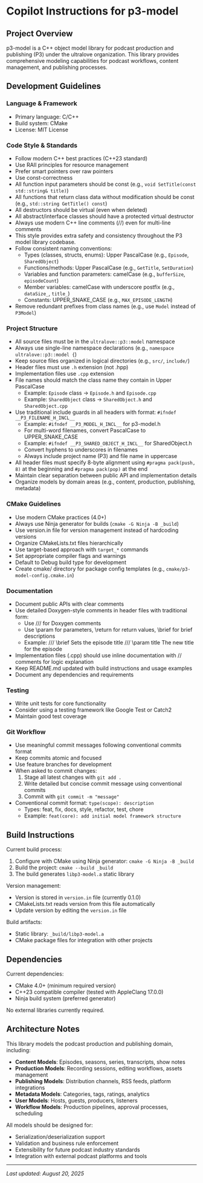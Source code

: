 # Copilot Instructions for p3-model

## Project Overview
p3-model is a C++ object model library for podcast production and publishing (P3) under the ultralove organization. This library provides comprehensive modeling capabilities for podcast workflows, content management, and publishing processes.

## Development Guidelines

### Language & Framework
- Primary language: C/C++
- Build system: CMake
- License: MIT License

### Code Style & Standards
- Follow modern C++ best practices (C++23 standard)
- Use RAII principles for resource management
- Prefer smart pointers over raw pointers
- Use const-correctness
- All function input parameters should be const (e.g., `void SetTitle(const std::string& title)`)
- All functions that return class data without modification should be const (e.g., `std::string GetTitle() const`)
- All destructors should be virtual (even when deleted)
- All abstract/interface classes should have a protected virtual destructor
- Always use modern C++ line comments (//) even for multi-line comments
- This style provides extra safety and consistency throughout the P3 model library codebase.
- Follow consistent naming conventions:
  - Types (classes, structs, enums): Upper PascalCase (e.g., `Episode`, `SharedObject`)
  - Functions/methods: Upper PascalCase (e.g., `GetTitle`, `SetDuration`)
  - Variables and function parameters: camelCase (e.g., `bufferSize`, `episodeCount`)
  - Member variables: camelCase with underscore postfix (e.g., `dataSize_`, `title_`)
  - Constants: UPPER_SNAKE_CASE (e.g., `MAX_EPISODE_LENGTH`)
- Remove redundant prefixes from class names (e.g., use `Model` instead of `P3Model`)

### Project Structure
- All source files must be in the `ultralove::p3::model` namespace
- Always use single-line namespace declarations (e.g., `namespace ultralove::p3::model {`)
- Keep source files organized in logical directories (e.g., `src/`, `include/`)
- Header files must use `.h` extension (not .hpp)
- Implementation files use `.cpp` extension
- File names should match the class name they contain in Upper PascalCase
  - Example: `Episode` class → `Episode.h` and `Episode.cpp`
  - Example: `SharedObject` class → `SharedObject.h` and `SharedObject.cpp`
- Use traditional include guards in all headers with format: `#ifndef __P3_FILENAME_H_INCL__`
  - Example: `#ifndef __P3_MODEL_H_INCL__` for p3-model.h
  - For multi-word filenames, convert PascalCase to UPPER_SNAKE_CASE
  - Example: `#ifndef __P3_SHARED_OBJECT_H_INCL__` for SharedObject.h
  - Convert hyphens to underscores in filenames
  - Always include project name (P3) and file name in uppercase
- All header files must specify 8-byte alignment using `#pragma pack(push, 8)` at the beginning and `#pragma pack(pop)` at the end
- Maintain clear separation between public API and implementation details
- Organize models by domain areas (e.g., content, production, publishing, metadata)

### CMake Guidelines
- Use modern CMake practices (4.0+)
- Always use Ninja generator for builds (`cmake -G Ninja -B _build`)
- Use version.in file for version management instead of hardcoding versions
- Organize CMakeLists.txt files hierarchically
- Use target-based approach with `target_*` commands
- Set appropriate compiler flags and warnings
- Default to Debug build type for development
- Create cmake/ directory for package config templates (e.g., `cmake/p3-model-config.cmake.in`)

### Documentation
- Document public APIs with clear comments
- Use detailed Doxygen-style comments in header files with traditional form:
  - Use /// for Doxygen comments
  - Use \param for parameters, \return for return values, \brief for brief descriptions
  - Example: /// \brief Sets the episode title
  ///         \param title The new title for the episode
- Implementation files (.cpp) should use inline documentation with // comments for logic explanation
- Keep README.md updated with build instructions and usage examples
- Document any dependencies and requirements

### Testing
- Write unit tests for core functionality
- Consider using a testing framework like Google Test or Catch2
- Maintain good test coverage

### Git Workflow
- Use meaningful commit messages following conventional commits format
- Keep commits atomic and focused
- Use feature branches for development
- When asked to commit changes:
  1. Stage all latest changes with `git add .`
  2. Write detailed but concise commit message using conventional commits
  3. Commit with `git commit -m "message"`
- Conventional commit format: `type(scope): description`
  - Types: feat, fix, docs, style, refactor, test, chore
  - Example: `feat(core): add initial model framework structure`

## Build Instructions
Current build process:
1. Configure with CMake using Ninja generator: `cmake -G Ninja -B _build`
2. Build the project: `cmake --build _build`
3. The build generates `libp3-model.a` static library

Version management:
- Version is stored in `version.in` file (currently 0.1.0)
- CMakeLists.txt reads version from this file automatically
- Update version by editing the `version.in` file

Build artifacts:
- Static library: `_build/libp3-model.a`
- CMake package files for integration with other projects

## Dependencies
Current dependencies:
- CMake 4.0+ (minimum required version)
- C++23 compatible compiler (tested with AppleClang 17.0.0)
- Ninja build system (preferred generator)

No external libraries currently required.

## Architecture Notes
This library models the podcast production and publishing domain, including:
- **Content Models**: Episodes, seasons, series, transcripts, show notes
- **Production Models**: Recording sessions, editing workflows, assets management
- **Publishing Models**: Distribution channels, RSS feeds, platform integrations
- **Metadata Models**: Categories, tags, ratings, analytics
- **User Models**: Hosts, guests, producers, listeners
- **Workflow Models**: Production pipelines, approval processes, scheduling

All models should be designed for:
- Serialization/deserialization support
- Validation and business rule enforcement
- Extensibility for future podcast industry standards
- Integration with external podcast platforms and tools

---
*Last updated: August 20, 2025*
